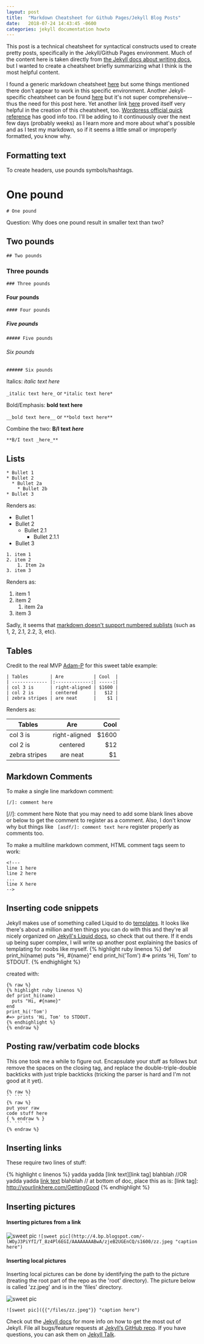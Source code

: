 ```yaml
---
layout: post
title:  "Markdown Cheatsheet for Github Pages/Jekyll Blog Posts"
date:   2018-07-24 14:43:45 -0600
categories: jekyll documentation howto
---
```


This post is a technical cheatsheet for syntactical constructs used to create pretty posts, specifically in the Jekyll/Github Pages environment. 
Much of the content here is taken directly from [the Jekyll docs about writing docs][jekyll-post-docs], but I wanted to create a cheatsheet briefly summarizing what I think is the most helpful content.

I found a generic markdown cheatsheet [here][cheatsheet] but some things mentioned there don't appear to work in this specific environment. Another Jekyll-specific cheatsheet can be found [here][cheatsheet2] but it's not super comprehensive-- thus the need for this post here. 
Yet another link [here](http://nestacms.com/docs/creating-content/markdown-cheat-sheet) proved itself very helpful in the creation of this cheatsheet, too. 
[Wordpress official quick reference](https://en.support.wordpress.com/markdown-quick-reference/) has good info too.
I'll be adding to it continuously over the next few days (probably weeks) as I learn more and more about what's possible and as I test my markdown, so if it seems a little small or improperly formatted, you know why. 

## Formatting text

To create headers, use pounds symbols/hashtags. 

# One pound

``` # One pound ```

Question: Why does one pound result in smaller text than two? 

## Two pounds

```## Two pounds```

### Three pounds

```### Three pounds```

#### Four pounds

```#### Four pounds```

##### Five pounds

```##### Five pounds```

###### Six pounds

```###### Six pounds```


Italics: _italic text here_

``` _italic text here_ ```
or
``` *italic text here* ```

Bold/Emphasis: **bold text here**

``` __bold text here__ ```
or
``` **bold text here** ```

Combine the two: **B/I text _here_**

``` **B/I text _here_** ```

## Lists
```
* Bullet 1
* Bullet 2
  * Bullet 2a
    * Bullet 2b
* Bullet 3
```
Renders as:
* Bullet 1
* Bullet 2
  * Bullet 2.1
    * Bullet 2.1.1
* Bullet 3


```
1. item 1
2. item 2
	1. Item 2a
3. item 3
```
Renders as:

1. item 1
2. item 2
	1. item 2a
3. item 3

Sadly, it seems that [markdown doesn't support numbered sublists](https://meta.stackexchange.com/questions/85474/how-to-write-nested-numbered-lists) (such as 1, 2, 2.1, 2.2, 3, etc).  

## Tables

Credit to the real MVP [Adam-P](https://github.com/adam-p/markdown-here/wiki/Markdown-Cheatsheet) for this sweet table example:


```
| Tables        | Are           | Cool  |
| ------------- |:-------------:| -----:|
| col 3 is      | right-aligned | $1600 |
| col 2 is      | centered      |   $12 |
| zebra stripes | are neat      |    $1 |
```

Renders as:

| Tables        | Are           | Cool  |
| ------------- |:-------------:| -----:|
| col 3 is      | right-aligned | $1600 |
| col 2 is      | centered      |   $12 |
| zebra stripes | are neat      |    $1 |


## Markdown Comments

To make a single line markdown comment:

``` [/]: comment here ```

[//]: comment here
Note that you may need to add some blank lines above or below to get the comment to register as a comment. Also, I don't know why but things like ``` [asdf/]: comment text here``` register properly as comments too. 

To make a multiline markdown comment, HTML comment tags seem to work:

```
<!--- 
line 1 here
line 2 here
...
line X here
-->
```

## Inserting code snippets

Jekyll makes use of something called Liquid to do [templates](https://stackoverflow.com/questions/4026597/what-is-a-templating-language). It looks like there's about a million and ten things you can do with this and they're all nicely organized on [Jekyll's Liquid docs](https://jekyllrb.com/docs/templates/), so check that out there. 
If it ends up being super complex, I will write up another post explaining the basics of templating for noobs like myself. 
{% highlight ruby linenos %}
def print_hi(name)
  puts "Hi, #{name}"
end
print_hi('Tom')
#=> prints 'Hi, Tom' to STDOUT.
{% endhighlight %}

created with:

```
{% raw %}
{% highlight ruby linenos %}
def print_hi(name)
  puts "Hi, #{name}"
end
print_hi('Tom')
#=> prints 'Hi, Tom' to STDOUT.
{% endhighlight %}
{% endraw %}
```

## Posting raw/verbatim code blocks
This one took me a while to figure out. Encapsulate your stuff as follows but remove the spaces on the closing tag, and replace the double-triple-double backticks with just triple backticks (tricking the parser is hard and I'm not good at it yet).

```
{% raw %}
`` ``` `` 
{% raw %}
put your raw 
code stuff here
{ % endraw % }
`` ``` ``
{% endraw %}
```

## Inserting links


These require two lines of stuff:

{% highlight c linenos %}
yadda yadda [link text][link tag] blahblah
//OR
yadda yadda [link text](http://yourlinkhere.com/GettingGood) blahblah
// at bottom of doc, place this as is:
[link tag]: http://yourlinkhere.com/GettingGood
{% endhighlight %}



## Inserting pictures

#### Inserting pictures from a link

![sweet pic](http://4.bp.blogspot.com/-lWOyJ3PiYfI/T_8z4Pl6EGI/AAAAAAAABwA/zjeB2UGEnCQ/s1600/zz.jpeg "caption here")
```![sweet pic](http://4.bp.blogspot.com/-lWOyJ3PiYfI/T_8z4Pl6EGI/AAAAAAAABwA/zjeB2UGEnCQ/s1600/zz.jpeg "caption here")```


#### Inserting local pictures
Inserting local pictures can be done by identifying the path to the picture (treating the root part of the repo as the 'root' directory). The picture below is called 'zz.jpeg' and is in the 'files' directory. 

![sweet pic]({{"/files/zz.jpeg"}} "caption here" )

```![sweet pic]({{"/files/zz.jpeg"}} "caption here")```

Check out the [Jekyll docs][jekyll-docs] for more info on how to get the most out of Jekyll. File all bugs/feature requests at [Jekyll’s GitHub repo][jekyll-gh]. If you have questions, you can ask them on [Jekyll Talk][jekyll-talk].

[jekyll-docs]: https://jekyllrb.com/docs/home
[jekyll-gh]:   https://github.com/jekyll/jekyll
[jekyll-talk]: https://talk.jekyllrb.com/
[jekyll-post-docs]: https://jekyllrb.com/docs/posts/
[cheatsheet]: https://github.com/adam-p/markdown-here/wiki/Markdown-Cheatsheet
[cheatsheet2]: https://gist.github.com/roachhd/779fa77e9b90fe945b0c
